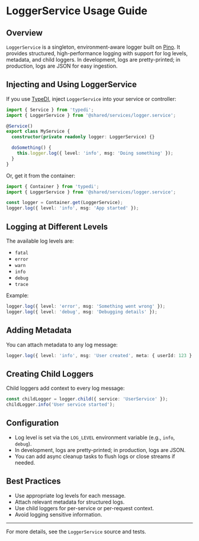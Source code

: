 # LoggerService Usage Guide

## Overview

`LoggerService` is a singleton, environment-aware logger built on [Pino](https://getpino.io/). It provides structured, high-performance logging with support for log levels, metadata, and child loggers. In development, logs are pretty-printed; in production, logs are JSON for easy ingestion.

## Injecting and Using LoggerService

If you use [TypeDI](https://github.com/typestack/typedi), inject `LoggerService` into your service or controller:

```ts
import { Service } from 'typedi';
import { LoggerService } from '@shared/services/logger.service';

@Service()
export class MyService {
  constructor(private readonly logger: LoggerService) {}

  doSomething() {
    this.logger.log({ level: 'info', msg: 'Doing something' });
  }
}
```

Or, get it from the container:

```ts
import { Container } from 'typedi';
import { LoggerService } from '@shared/services/logger.service';

const logger = Container.get(LoggerService);
logger.log({ level: 'info', msg: 'App started' });
```

## Logging at Different Levels

The available log levels are:

- `fatal`
- `error`
- `warn`
- `info`
- `debug`
- `trace`

Example:

```ts
logger.log({ level: 'error', msg: 'Something went wrong' });
logger.log({ level: 'debug', msg: 'Debugging details' });
```

## Adding Metadata

You can attach metadata to any log message:

```ts
logger.log({ level: 'info', msg: 'User created', meta: { userId: 123 } });
```

## Creating Child Loggers

Child loggers add context to every log message:

```ts
const childLogger = logger.child({ service: 'UserService' });
childLogger.info('User service started');
```

## Configuration

- Log level is set via the `LOG_LEVEL` environment variable (e.g., `info`, `debug`).
- In development, logs are pretty-printed; in production, logs are JSON.
- You can add async cleanup tasks to flush logs or close streams if needed.

## Best Practices

- Use appropriate log levels for each message.
- Attach relevant metadata for structured logs.
- Use child loggers for per-service or per-request context.
- Avoid logging sensitive information.

---

For more details, see the `LoggerService` source and tests.
